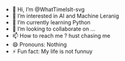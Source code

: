 - 👋 Hi, I’m @WhatTimeIsIt-svg
- 👀 I’m interested in AI and Machine Leranig
- 🌱 I’m currently learning Python
- 💞️ I’m looking to collaborate on ...
- 📫 How to reach me ? hust chasing me
- 😄 Pronouns: Nothing
- ⚡ Fun fact: My life is not funnuy

<!---
WhatTimeIsIt-svg/WhatTimeIsIt-svg is a ✨ special ✨ repository because its `README.md` (this file) appears on your GitHub profile.
You can click the Preview link to take a look at your changes.
--->
